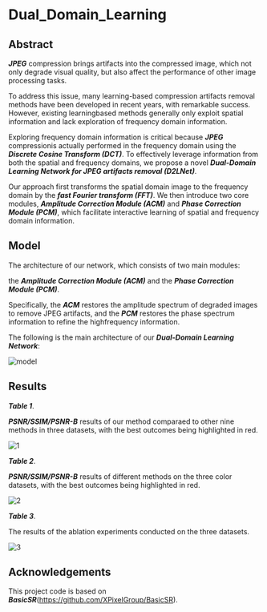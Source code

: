 # Dual_Domain_Learning


## Abstract

***JPEG*** compression brings artifacts into the compressed image, which not only degrade visual quality, but also affect the performance of other image processing tasks. 

To address this issue, many learning-based compression artifacts removal methods have been developed in recent years, with remarkable success. However, existing learningbased methods generally only exploit spatial information and lack exploration of frequency domain information. 

Exploring frequency domain information is critical because ***JPEG*** compressionis actually performed in the frequency domain using the ***Discrete Cosine Transform (DCT)***. To effectively leverage information from both the spatial and frequency domains, we propose a novel ***Dual-Domain Learning Network for JPEG artifacts removal (D2LNet)***. 

Our approach first transforms the spatial domain image to the frequency domain by the ***fast Fourier transform (FFT)***. We then introduce two core modules, ***Amplitude Correction Module (ACM)*** and ***Phase Correction Module (PCM)***, which facilitate interactive learning of spatial and frequency domain information. 

## Model

The architecture of our network, which consists of two main modules: 
  
the ***Amplitude Correction Module (ACM)*** and the ***Phase Correction Module (PCM)***.
  
Specifically, the ***ACM*** restores the amplitude spectrum of degraded images to remove JPEG artifacts, and the ***PCM*** restores the phase spectrum information to refine the highfrequency information.

The following is the main architecture of our ***Dual-Domain Learning Network***:

![model](https://github.com/YeunkSuzy/Dual_Domain_Learning/assets/113883547/278fc390-9577-4449-937d-d149e8e0a227)

## Results

___Table 1___. 

***PSNR/SSIM/PSNR-B*** results of our method comparaed to other nine methods in three datasets, with the best outcomes being highlighted in red.

![1](https://github.com/YeunkSuzy/Dual_Domain_Learning/assets/113883547/e439d374-b39d-488a-ac5d-01ef0e3ede5e)

___Table 2___.

***PSNR/SSIM/PSNR-B*** results of different methods on the three color datasets, with the best outcomes being highlighted in red.

![2](https://github.com/YeunkSuzy/Dual_Domain_Learning/assets/113883547/2a5fe5d6-1fb1-496f-b1db-be0fc47f55d5)

___Table 3___. 

The results of the ablation experiments conducted on the three datasets.

![3](https://github.com/YeunkSuzy/Dual_Domain_Learning/assets/113883547/59db89e0-260c-448b-be12-eae7c21d9e8e)

## Acknowledgements 

This project code is based on ***BasicSR***(https://github.com/XPixelGroup/BasicSR).

